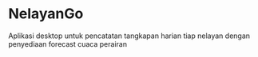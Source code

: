 # NelayanGo
Aplikasi desktop untuk pencatatan tangkapan harian tiap nelayan dengan penyediaan forecast cuaca perairan
